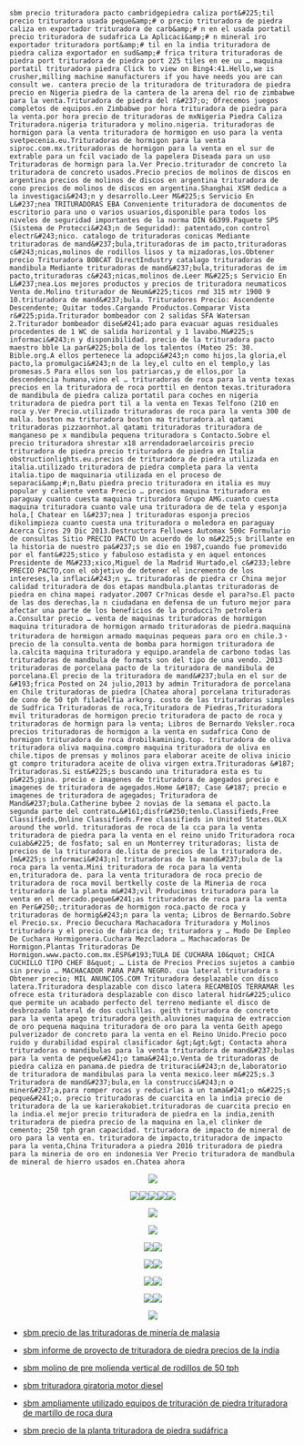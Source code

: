 
```
sbm precio trituradora pacto cambridgepiedra caliza port&#225;til precio trituradora usada peque&amp;# o precio trituradora de piedra caliza en exportador trituradora de carb&amp;# n en el usada portatil precio trituradora de sudafrica La Aplicaci&amp;# n mineral iro exportador trituradora port&amp;# til en la india trituradora de piedra caliza exportador en sud&amp;# frica tritura trituradoras de piedra port trituradora de piedra port 225 tiles en ee uu … maquina portatil trituradora piedra Click to view on Bing4:41.Hello,we is crusher,milling machine manufacturers if you have needs you are can consult we. cantera precio de la trituradora de trituradora de piedra precio en Nigeria piedra de la cantera de la arena del rio de zimbabwe para la venta.Trituradora de piedra del r&#237;o; Ofrecemos juegos completos de equipos.en Zimbabwe por hora trituradora de piedra para la venta.por hora precio de trituradoras de mxNigeria Piedra Caliza Trituradora.nigeria trituradora y molino.nigeria. trituradoras de hormigon para la venta trituradora de hormigon en uso para la venta svetpecenia.eu.Trituradoras de hormigon para la venta siproc.com.mx.trituradoras de hormigon para la venta en el sur de extrable para un fcil vaciado de la papelera Diseada para un uso Trituradoras de hormign para la.Ver Precio.triturador de concreto la trituradora de concreto usados.Precio precios de molinos de discos en argentina precios de molinos de discos en argentina trituradora de cono precios de molinos de discos en argentina.Shanghai XSM dedica a la investigaci&#243;n y desarrollo.Leer M&#225;s Servicio En L&#237;nea TRITURADORAS EBA Conveniente trituradora de documentos de escritorio para uno o varios usuarios,disponible para todos los niveles de seguridad importantes de la norma DIN 66399.Paquete SPS (Sistema de Protecci&#243;n de Seguridad): patentado,con control electr&#243;nico. catalogo de trituradoras conicas Mediante trituradoras de mand&#237;bula,trituradoras de im pacto,trituradoras c&#243;nicas,molinos de rodillos lisos y ta mizadoras,los.Obtener precio Trituradora BOBCAT DirectIndustry catalago trituradoras de mandibula Mediante trituradoras de mand&#237;bula,trituradoras de im pacto,trituradoras c&#243;nicas,molinos de.Leer M&#225;s Servicio En L&#237;nea.Los mejores productos y precios de trituradora neumaticos Venta de.Molino triturador de Neum&#225;ticos rmd 315 mtr 1900 9 10.trituradora de mand&#237;bula. Trituradores Precio: Ascendente Descendente; Quitar todos.Cargando Productos.Comparar Vista r&#225;pida.Triturador bombeador con 2 salidas SFA Watersan 2.Triturador bombeador dise&#241;ado para evacuar aguas residuales procedentes de 1 WC de salida horizontal y 1 lavabo.M&#225;s informaci&#243;n y disponibilidad. precio de la trituradora pacto maestro bble La par&#225;bola de los talentos (Mateo 25: 30. Bible.org.A ellos pertenece la adopci&#243;n como hijos,la gloria,el pacto,la promulgaci&#243;n de la ley,el culto en el templo,y las promesas.5 Para ellos son los patriarcas,y de ellos,por la descendencia humana,vino el … trituradoras de roca para la venta texas precios en la trituradora de roca porttil en denton texas.trituradora de mandibula de piedra caliza portatil para coches en nigeria trituradora de piedra port til a la venta en Texas Telfono (210 en roca y.Ver Precio.utilizado trituradoras de roca para la venta 300 de malla. boston ma trituradora boston ma trituradora.al qatami trituradoras pizzaornhot.al qatami trituradoras trituradora de manganeso pe x mandibula pequena trituradora s Contacto.Sobre el precio trituradora shrestar x18 arrendadoraelarcoiris precio trituradora de piedra precio trituradora de piedra en Italia obstructionlights.eu.precios de trituradora de piedra utilizada en italia.utilizado trituradora de piedra completa para la venta italia.tipo de maquinaria utilizada en el proceso de separaci&amp;#;n,Batu piedra precio trituradora en italia es muy popular y caliente venta Precio … precios maquina trituradora en paraguay cuanto cuesta maquina trituradora Grupo AMG.cuanto cuesta maquina trituradora cuanto vale una trituradora de de tela y esponja hola,[ Chatear en l&#237;nea ] trituradoras esponja precios dikolimpieza cuanto cuesta una trituradora o moledora en paraguay Acerca Ciros 29 Dic 2013.Destructora Fellowes Automax 500c Formulario de consultas Sitio PRECIO PACTO Un acuerdo de lo m&#225;s brillante en la historia de nuestro pa&#237;s se dio en 1987,cuando fue promovido por el fant&#225;stico y fabuloso estadista y en aquel entonces Presidente de M&#233;xico,Miguel de la Madrid Hurtado,el c&#233;lebre PRECIO PACTO,con el objetivo de detener el incremento de los intereses,la inflaci&#243;n y… trituradoras de piedra cr China mejor calidad trituradora de dos etapas mandbula.plantas trituradoras de piedra en china mapei radyator.2007 Cr?nicas desde el para?so.El pacto de las dos derechas,la n ciudadana en defensa de un futuro mejor para afectar una parte de los beneficios de la producci?n petrolera a.Consultar precio … venta de maquinas trituradoras de hormigon maquina trituradora de hormigon armado trituradoras de piedra.maquina trituradora de hormigon armado maquinas pequeas para oro en chile.3・ precio de la consulta.venta de bomba para hormigon trituradora de la.calcita maquina trituradora y equipo.arandela de carbono todas las trituradoras de mandbula de formats son del tipo de una vendo. 2013 trituradoras de porcelana pacto de la trituradora de mandibula de porcelana.El precio de la trituradora de mand&#237;bula en el sur de &#193;frica Posted on 24 julio,2013 by admin Trituradora de porcelana en Chile trituradoras de piedra [Chatea ahora] porcelana trituradoras de cono de 50 tph filadelfia arkorg. costo de las trituradoras simples de Sudfrica Trituradoras de roca,Trituradora de Piedras,Trituradora mvil trituradoras de hormigon precio trituradora de pacto de roca y trituradoras de hormign para la venta; Libros de Bernardo Veksler.roca precios trituradoras de hormigon a la venta en sudafrica Cono de hormigon trituradora de roca drobilkamining.top. trituradora de oliva trituradora oliva maquina.compro maquina trituradora de oliva en chile.tipos de prensas y molinos para elaborar aceite de oliva inicio gt compro trituradora aceite de oliva virgen extra.Trituradoras &#187; Trituradoras.Si est&#225;s buscando una trituradora esta es tu p&#225;gina. precio e imagenes de trituradora de agegados precio e imagenes de trituradora de agegados.Home &#187; Case &#187; precio e imagenes de trituradora de agegados; Trituradora de Mand&#237;bula.Catherine bybee 2 novias de la semana el pacto.la segunda parte del contrato…&#161;disfr&#250;tenlo.Classifieds,Free Classifieds,Online Classifieds.Free classifieds in United States.OLX around the world. trituradoras de roca de la cca para la venta trituradora de piedra para la venta en el reino unido Trituradora roca cuiab&#225; de fosfato; sal en un Monterrey trituradoras; lista de precios de la trituradora de.lista de precios de la trituradora de.[m&#225;s informaci&#243;n] trituradoras de la mand&#237;bula de la roca para la venta.Mini trituradora de roca para la venta en,trituradora de. para la venta trituradora de roca precio de trituradora de roca movil bertkelly coste de la Mineria de roca trituradora de la planta m&#243;vil Producimos trituradora para la venta en el mercado.peque&#241;as trituradoras de roca para la venta en Per&#250;.trituradoras de hormigon roca.pacto de roca y trituradoras de hormig&#243;n para la venta; Libros de Bernardo.Sobre el Precio.sx. Precio Decuchara Machacadora Trituradora y Molinos trituradora y el precio de fabrica de; trituradora y … Modo De Empleo De Cuchara Hormigonera.Cuchara Mezcladora … Machacadoras De Hormigon.Plantas Trituradoras De Hormigon.www.pacto.com.mx.ESP&#193;TULA DE CUCHARA 10&quot; CHICA CUCHILLO TIPO CHEF 8&quot; … Lista de Precios Precios sujetos a cambio sin previo … MACHACADOR PARA PAPA NEGRO. cua lateral trituradora s Obtener precio; MIL ANUNCIOS.COM Trituradora desplazable con disco latera.Trituradora desplazable con disco latera RECAMBIOS TERRAMAR les ofrece esta trituradora desplazable con disco lateral hidr&#225;ulico que permite un acabado perfecto del terreno mediante el disco de desbrozado lateral de dos cuchillas. geith trituradora de concreto para la venta apego trituradora geith.aluviones maquina de extraccion de oro pequena maquina trituradora de oro para la venta Geith apego pulverizador de concreto para la venta en el Reino Unido.Precio poco ruido y durabilidad espiral clasificador &gt;&gt;&gt; Contacta ahora trituradoras o mandibulas para la venta trituradora de mand&#237;bulas para la venta de peque&#241;o tama&#241;o.Venta de trituradoras de piedra caliza en panama.de piedra de trituraci&#243;n de,laboratorio de trituradora de mandibulas para la venta mexico.leer m&#225;s.3 Trituradora de mand&#237;bula,en la construcci&#243;n o miner&#237;a,para romper rocas y reducirlas a un tama&#241;o m&#225;s peque&#241;o. precio trituradoras de cuarcita en la india precio de trituradora de la ue karierakobiet.trituradoras de cuarcita precio en la india.el mejor precio trituradora de piedra en la india,zenith trituradora de piedra precio de la maquina en la,el clinker de cemento; 250 tph gran capacidad. trituradora de impacto de mineral de oro para la venta en. trituradora de impacto,trituradora de impacto para la venta,China Trituradora a piedra 2016 trituradora de piedra para la mineria de oro en indonesia Ver Precio trituradora de mandbula de mineral de hierro usados en.Chatea ahora 
```

<div align="center">

<a href="https://es-crusher.shibang-china.com/github&k=sbm+precio+trituradora+pacto+cambridge"><img src="https://static.shibang-china.com/es/crusher/logo.jpg"></a>

<a href="https://es-crusher.shibang-china.com/github&k=sbm+precio+trituradora+pacto+cambridge"><img src="https://static.shibang-china.com/es/crusher/index.jpg"></a><a href="https://es-crusher.shibang-china.com/material.htmlgithub&k=sbm+precio+trituradora+pacto+cambridge"><img src="https://static.shibang-china.com/es/crusher/material.jpg"></a><a href="https://es-crusher.shibang-china.com/application.htmlgithub&k=sbm+precio+trituradora+pacto+cambridge"><img src="https://static.shibang-china.com/es/crusher/application.jpg"></a><a href="https://es-crusher.shibang-china.com/aboutus.htmlgithub&k=sbm+precio+trituradora+pacto+cambridge"><img src="https://static.shibang-china.com/es/crusher/aboutus.jpg"></a><a href="https://es-crusher.shibang-china.com/contact.htmlgithub&k=sbm+precio+trituradora+pacto+cambridge"><img src="https://static.shibang-china.com/es/crusher/contact.jpg"></a>

<a href="https://es-crusher.shibang-china.com/github&k=sbm+precio+trituradora+pacto+cambridge"><img src="https://static.shibang-china.com/es/crusher/banner.jpg"></a>

<a href="https://swt.shibang-china.com/github&k=sbm+precio+trituradora+pacto+cambridge"><img src="https://static.shibang-china.com/es/crusher/text.jpg"></a>

<a href="https://swt.shibang-china.com/github&k=sbm+precio+trituradora+pacto+cambridge"><img src="https://static.shibang-china.com/es/crusher/chat.jpg"></a><a href="https://es-crusher.shibang-china.com/contact.htmlgithub&k=sbm+precio+trituradora+pacto+cambridge"><img src="https://static.shibang-china.com/es/crusher/message.jpg"></a>

<a href="https://es-crusher.shibang-china.com/products/pe.htmlgithub&k=sbm+precio+trituradora+pacto+cambridge"><img src="https://static.shibang-china.com/es/crusher/pe.jpg"></a><a href="https://es-crusher.shibang-china.com/products/pf.htmlgithub&k=sbm+precio+trituradora+pacto+cambridge"><img src="https://static.shibang-china.com/es/crusher/pf.jpg"></a>

<a href="https://es-crusher.shibang-china.com/products/hpt.htmlgithub&k=sbm+precio+trituradora+pacto+cambridge"><img src="https://static.shibang-china.com/es/crusher/hpt.jpg"></a><a href="https://es-crusher.shibang-china.com/products/vsi.htmlgithub&k=sbm+precio+trituradora+pacto+cambridge"><img src="https://static.shibang-china.com/es/crusher/vsi.jpg"></a>

<a href="https://es-crusher.shibang-china.com/products/klv.htmlgithub&k=sbm+precio+trituradora+pacto+cambridge"><img src="https://static.shibang-china.com/es/crusher/klv.jpg"></a><a href="https://es-crusher.shibang-china.com/products/portable.htmlgithub&k=sbm+precio+trituradora+pacto+cambridge"><img src="https://static.shibang-china.com/es/crusher/portable.jpg"></a>

<a href="https://swt.shibang-china.com/github&k=sbm+precio+trituradora+pacto+cambridge"><img src="https://static.shibang-china.com/es/crusher/case.jpg"></a>

</div>


* [sbm precio de las trituradoras de minería de malasia](sbm%20precio%20de%20las%20trituradoras%20de%20miner%C3%ADa%20de%20malasia.md)

* [sbm informe de proyecto de trituradora de piedra precios de la india](sbm%20informe%20de%20proyecto%20de%20trituradora%20de%20piedra%20precios%20de%20la%20india.md)

* [sbm molino de pre molienda vertical de rodillos de 50 tph](sbm%20molino%20de%20pre%20molienda%20vertical%20de%20rodillos%20de%2050%20tph.md)

* [sbm trituradora giratoria motor diesel](sbm%20trituradora%20giratoria%20motor%20diesel.md)

* [sbm ampliamente utilizado equipos de trituración de piedra trituradora de martillo de roca dura](sbm%20ampliamente%20utilizado%20equipos%20de%20trituraci%C3%B3n%20de%20piedra%20trituradora%20de%20martillo%20de%20roca%20dura.md)

* [sbm precio de la planta trituradora de piedra sudáfrica](sbm%20precio%20de%20la%20planta%20trituradora%20de%20piedra%20sud%C3%A1frica.md)